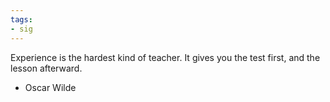 ```yaml
---
tags:
- sig
---
```




Experience is the hardest kind of teacher. It gives you the test first, and the lesson afterward.

- Oscar Wilde